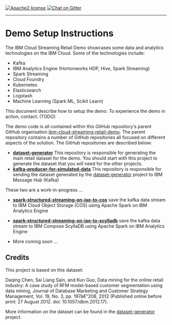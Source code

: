 [![Apache2 license](http://img.shields.io/badge/license-apache2-brightgreen.svg)](http://opensource.org/licenses/Apache-2.0)
[![Chat on Gitter](https://img.shields.io/gitter/room/streaming-retail-demo/streaming-retail-demo.svg)](https://gitter.im/streaming-retail-demo/Lobby)

----

# Demo Setup Instructions

The IBM Cloud Streaming Retail Demo showcases some data and analytics technologies on the IBM Cloud. Some of the technologies include:

- Kafka 
- IBM Analytics Engine (Hortonworks HDP, Hive, Spark Streaming)
- Spark Streaming
- Cloud Foundry
- Kubernetes
- Elasticsearch
- Logstash
- Machine Learning (Spark ML, Scikit Learn)

This document describe how to setup the demo.  To experience the demo in action, contact: (TODO)

The demo code is all contained within this GitHub repository's parent GitHub organisation [ibm-cloud-streaming-retail-demo](https://github.com/ibm-cloud-streaming-retail-demo).  The parent repository contains a number of GitHub repositories all focused on different aspects of the solution.  The GitHub repositories are described below:

- **[dataset-generator](https://github.com/ibm-cloud-streaming-retail-demo/dataset-generator)** This repository is responsible for generating the main retail dataset for the demo.  You should start with this project to generate the dataset that you will need for the other projects.
- **[kafka-producer-for-simulated-data](https://github.com/ibm-cloud-streaming-retail-demo/kafka-producer-for-simulated-data)** This repository is responsible for sending the dataset generated by the [dataset-generator](https://github.com/ibm-cloud-streaming-retail-demo/dataset-generator) project to IBM Message Hub (Kafka)

These two are a work-in-progress ...

- **[spark-structured-streaming-on-iae-to-cos](https://github.com/ibm-cloud-streaming-retail-demo/spark-structured-streaming-on-iae-to-cos)** save the kafka data stream to IBM Cloud Object Storage (COS) using Apache Spark on IBM Analytics Engine
- **[spark-structured-streaming-on-iae-to-scylladb](https://github.com/ibm-cloud-streaming-retail-demo/spark-structured-streaming-on-iae-to-scylladb)** save the kafka data stream to IBM Compose ScyllaDB using Apache Spark on IBM Analytics Engine

- More coming soon ...

## Credits

This project is based on this dataset:

Daqing Chen, Sai Liang Sain, and Kun Guo, Data mining for the online retail industry: A case study of RFM model-based customer segmentation using data mining, Journal of Database Marketing and Customer Strategy Management, Vol. 19, No. 3, pp. 197â€“208, 2012 (Published online before print: 27 August 2012. doi: 10.1057/dbm.2012.17).

More information on the dataset can be found in the [dataset-generator](https://github.com/ibm-cloud-streaming-retail-demo/dataset-generator) project.
